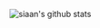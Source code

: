 ![siaan's github stats](https://github-readme-stats.vercel.app/api?username=siaandev&show_icons=true)
